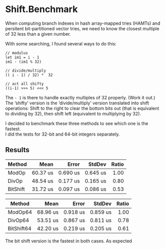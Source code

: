 ﻿# Shift.Benchmark


When computing branch indexes in hash array-mapped tries (HAMTs) 
and persitent bit-partitioned vector tries, we need to know the closest multiple of 32 less than a given number.

With some searching, I found several ways to do this:

```F#
// modulus
let im1 = i - 1
im1 - (im1 % 32) 

// divide/multiply
(( i - 1) / 32) *  32
    
// act all shifty
((i-1) >>> 5) <<< 5
```



The `- 1` is there to handle exactly multiples of 32 properly. (Work it out.) 
The ‘shifty’ version is the ‘divide/multiply’ version translated into shift operations: 
Shift to the right to clear the bottom bits out (that is equivalent to dividing by 32),
then shift left (equivalent to multiplying by 32). 

I decided to benchmark these three methods to see which one is the fastest.  
I did the tests for 32-bit and 64-bit integers separately.

## Results


| Method   | Mean     | Error    | StdDev   | Ratio |
|--------- |---------:|---------:|---------:|------:|
| ModOp    | 60.37 us | 0.690 us | 0.645 us |  1.00 |
| DivOp    | 48.54 us | 0.177 us | 0.165 us |  0.80 |
| BitShift | 31.72 us | 0.097 us | 0.086 us |  0.53 |


| Method     | Mean     | Error    | StdDev   | Ratio |
|----------- |---------:|---------:|---------:|------:|
| ModOp64    | 68.96 us | 0.918 us | 0.859 us |  1.00 |
| DivOp64    | 53.51 us | 0.867 us | 0.811 us |  0.78 |
| BitShift64 | 42.20 us | 0.219 us | 0.205 us |  0.61 |


The bit shift version is the fastest in both cases.  As expected